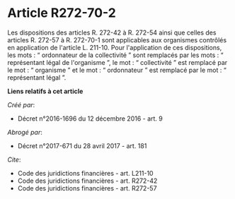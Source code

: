 # Article R272-70-2

Les dispositions des articles R. 272-42 à R. 272-54 ainsi que celles des articles R. 272-57 à R. 272-70-1 sont applicables
aux organismes contrôlés en application de l'article L. 211-10. Pour l'application de ces dispositions, les mots : “
ordonnateur de la collectivité ” sont remplacés par les mots : “ représentant légal de l'organisme ”, le mot : “ collectivité
” est remplacé par le mot : “ organisme ” et le mot : “ ordonnateur ” est remplacé par le mot : “ représentant légal ”.

**Liens relatifs à cet article**

_Créé par_:

  - Décret n°2016-1696 du 12 décembre 2016 - art. 9

_Abrogé par_:

  - Décret n°2017-671 du 28 avril 2017 - art. 181

_Cite_:

  - Code des juridictions financières - art. L211-10
  - Code des juridictions financières - art. R272-42
  - Code des juridictions financières - art. R272-57
